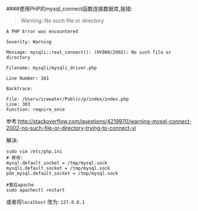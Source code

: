 
####使用PHP的mysql_connect函数连接数据库,报错:
>Warning: No such file or directory 

```
A PHP Error was encountered

Severity: Warning

Message: mysqli::real_connect(): (HY000/2002): No such file or directory

Filename: mysqli/mysqli_driver.php

Line Number: 161

Backtrace:

File: /Users/icewater/Public/p/index/index.php
Line: 303
Function: require_once
```

参考:http://stackoverflow.com/questions/4219970/warning-mysql-connect-2002-no-such-file-or-directory-trying-to-connect-vi

解决:
```
sudo vim /etc/php.ini
# 修改:
mysql.default_socket = /tmp/mysql.sock
mysqli.default_socket = /tmp/mysql.sock
pdo_mysql.default_socket = /tmp/mysql.sock

#重启apache
sudo apachectl restart
```

或者将`localhost` 改为: `127.0.0.1`
